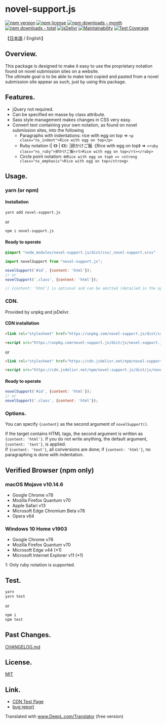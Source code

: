 # novel-support.js
<!-- badge area -->
[![npm version](https://img.shields.io/npm/v/novel-support.js.svg?style=flat-square)](https://www.npmjs.com/package/novel-support.js)
[![npm license](https://img.shields.io/npm/l/novel-support.js.svg?style=flat-square)](https://www.npmjs.com/package/novel-support.js)
[![npm downloads - month](https://img.shields.io/npm/dm/novel-support.js.svg?style=flat-square)](https://www.npmjs.com/package/novel-support.js)
[![npm downloads - total](https://img.shields.io/npm/dt/novel-support.js.svg?style=flat-square)](https://www.npmjs.com/package/novel-support.js)
[![jsDelivr](https://data.jsdelivr.com/v1/package/npm/novel-support.js/badge)](https://www.jsdelivr.com/package/npm/novel-support.js)
[![Maintainability](https://api.codeclimate.com/v1/badges/2f3d7a337ed46acbc2eb/maintainability)](https://codeclimate.com/github/windchime-yk/novel-support.js/maintainability)
[![Test Coverage](https://api.codeclimate.com/v1/badges/2f3d7a337ed46acbc2eb/test_coverage)](https://codeclimate.com/github/windchime-yk/novel-support.js/test_coverage)
<!-- /badge area -->

【[日本語](./README.md) / English】

## Overview.
This package is designed to make it easy to use the proprietary notation found on novel submission sites on a website.  
The ultimate goal is to be able to make text copied and pasted from a novel submission site appear as such, just by using this package.

## Features.
- jQuery not required.
- Can be specified en masse by class attribute.
- Sass style management makes changes in CSS very easy.
- Convert text containing your own notation, as found on novel submission sites, into the following
  - Paragraphs with indentations: rice with egg on top => `<p class="ns_indent">Rice with egg on top</p>`
  - Ruby notation (| 《》 | 《》): |卵かけご飯《Rice with egg on top》 => `<ruby class="ns_ruby">卵かけご飯<rt>Rice with egg on top</rt></ruby>`
  - Circle point notation: `《《Rice with egg on top》 => <strong class="ns_emphasis">Rice with egg on top</strong>`


## Usage.
### yarn (or npm)
#### Installation

```bash
yarn add novel-support.js
```

or

```bash
npm i novel-support.js
```


#### Ready to operate

```scss
@import "node_modules/novel-support.js/dist/css/_novel-support.scss"
```

```javascript
import novelSupport from "novel-support.js";

novelSupport('#id', {content: 'html'});
// or
novelSupport('.class', {content: 'html'});

// {content: 'html'} is optional and can be omitted (detailed in the options)
```

### CDN.
Provided by unpkg and jsDelivr.

#### CDN installation

```html
<link rel="stylesheet" href="https://unpkg.com/novel-support.js/dist/css/novel-support.css">

<script src="https://unpkg.com/novel-support.js/dist/js/novel-support.js"></script>
```

or

```html
<link rel="stylesheet" href="https://cdn.jsdelivr.net/npm/novel-support.js/dist/css/novel-support.css">

<script src="https://cdn.jsdelivr.net/npm/novel-support.js/dist/js/novel-support.js"></script>
```

#### Ready to operate

```javascript
novelSupport('#id', {content: 'html'});
// or
novelSupport('.class', {content: 'html'});
```

### Options.
You can specify `{content}` as the second argument of `novelSupport()`.

If the target contains HTML tags, the second argument is written as `{content: 'html'}`. If you do not write anything, the default argument, `{content: 'text'}`, is applied.  
If `{content: 'text'}`, all conversions are done; if `{content: 'html'}`, no paragraphing is done with indentation.

## Verified Browser (npm only)
### macOS Mojave v10.14.6
- Google Chrome v78
- Mozilla Firefox Quantum v70
- Apple Safari v13
- Microsoft Edge Chromium Beta v78
- Opera v64

### Windows 10 Home v1903
- Google Chrome v78
- Mozilla Firefox Quantum v70
- Microsoft Edge v44 (*1)
- Microsoft Internet Explorer v11 (*1)


1: Only ruby notation is supported.

## Test.

```bash
yarn
yarn test
```

or

```bash
npm i
npm test
```

## Past Changes.
[CHANGELOG.md](./CHANGELOG.md)

## License.
[MIT](./LICENSE)

## Link.
* [CDN Test Page](https://windchime-yk.github.io/novel-support.js/)
* [bug report](https://github.com/windchime-yk/novel-support.js/issues)

Translated with www.DeepL.com/Translator (free version)